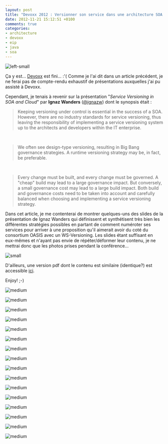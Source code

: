 ```yaml
---
layout: post
title: "Devoxx 2012 : Versionner son service dans une architecture SOA et/ou Cloud"
date: 2012-11-21 15:12:51 +0100
comments: true
categories: 
- architecture
- devoxx
- eip
- java
- soa
---
```

![left-small](http://1.bp.blogspot.com/-TdkQLPVtGoU/UKkTTw9Zn7I/AAAAAAAAAwM/kdDLDr0zwDw/s1600/devoxxLogo.png)


Ça y est... [Devoxx](http://devoxx.com/) est fini... :'(
Comme je l'ai dit dans un article précédent, je ne ferai pas de compte-rendu exhaustif de présentations auxquelles j'ai pu assisté à Devoxx.

Cependant, je tenais à revenir sur la présentation "_Service Versioning in SOA and Cloud_" par __Ignaz Wanders__ ([@ignazw](https://twitter.com/ignazw)) dont le synopsis était :
>Keeping versioning under control is essential in the success of a SOA. However, there are no industry standards for service versioning, thus leaving the responsibility of implementing a service versioning system up to the architects and developers within the IT enterprise.

<br/>

>We often see design-type versioning, resulting in Big Bang governance strategies. A runtime versioning strategy may be, in fact, be preferable.

<br/>

>Every change must be built, and every change must be governed. A "cheap" build may lead to a large governance impact. But conversely, a small governance cost may lead to a large build impact. Both build and governance costs need to be taken into account and carefully balanced when choosing and implementing a service versioning strategy.

Dans cet article, je me contenterai de montrer quelques-uns des slides de la présentation de Ignaz Wanders qui définissent et synthétisent très bien les différentes stratégies possibles en partant de comment numéroter ses services pour arriver à une proposition qu'il aimerait avoir du coté du consortium OASIS avec un WS-Versioning. Les slides étant suffisant en eux-mêmes et n'ayant pas envie de répéter/déformer leur contenu, je ne mettrai donc que les photos prises pendant la conférence...

<!-- more -->

![small](http://3.bp.blogspot.com/-jQmsfBODkbk/UKwAQe5_3hI/AAAAAAAAAyI/U2o6JrWPC0A/s1600/_IMG_20121114_183004.jpg)

D'ailleurs, une version pdf dont le contenu est similaire (identique?) est accessible [ici](http://www.servicetechsymposium.com/dl/presentations/the_service_versioning_balancing_act.pdf).

Enjoy! ;-)

![medium](http://4.bp.blogspot.com/-V3A7YsME1qc/UKv_rdwByZI/AAAAAAAAAww/dAFqcrxg9No/s1600/_IMG_20121114_180323.jpg)

![medium](http://1.bp.blogspot.com/-xbCED_gA8FI/UKv_u5wLLtI/AAAAAAAAAw4/ftroF40s15k/s1600/_IMG_20121114_180329.jpg)

![medium](http://4.bp.blogspot.com/-XgRKL4EkTAM/UKv_x_SQ17I/AAAAAAAAAxA/xFxPFfhuMvY/s1600/_IMG_20121114_180536.jpg)

![medium](http://1.bp.blogspot.com/-HVdfl4dxTkM/UKv_1JlCcsI/AAAAAAAAAxI/yc4CU7WU_64/s1600/_IMG_20121114_180815.jpg)

![medium](http://1.bp.blogspot.com/-EHMmEnybKBo/UKv_4XJenuI/AAAAAAAAAxQ/dIsguCfMjhw/s1600/_IMG_20121114_181020.jpg)

![medium](http://3.bp.blogspot.com/-Y4wEcftNOD8/UKv_8kw0TqI/AAAAAAAAAxY/w92mR9tPBoU/s1600/_IMG_20121114_181306.jpg)

![medium](http://4.bp.blogspot.com/-39pTw8YZvf0/UKv__6d0rNI/AAAAAAAAAxg/XFBaryDXQ5U/s1600/_IMG_20121114_181445.jpg)

![medium](http://1.bp.blogspot.com/-deIWO4ytlUU/UKwADCvsYGI/AAAAAAAAAxo/tWO4VBEzI6g/s1600/_IMG_20121114_182310.jpg)

![medium](http://4.bp.blogspot.com/-q8PAIg75_mU/UKwAFVcDg4I/AAAAAAAAAxw/ylFPvFhCyJM/s1600/_IMG_20121114_182732.jpg)

![medium](http://1.bp.blogspot.com/-6SCvJCOB0_A/UKwAI8wOZ1I/AAAAAAAAAx4/ffn8uhngv9A/s1600/_IMG_20121114_182754.jpg)

![medium](http://2.bp.blogspot.com/-LwnYPf2AUek/UKwAMZaiUKI/AAAAAAAAAyA/8VI-LkSn0Mg/s1600/_IMG_20121114_182903.jpg)

![medium](http://4.bp.blogspot.com/-nHjSNerL9nc/UKwAS7CkIhI/AAAAAAAAAyQ/8tXgU50Ohv0/s1600/_IMG_20121114_183054.jpg)

![medium](http://4.bp.blogspot.com/-aKBOUmyQc3g/UKwBv2ke-BI/AAAAAAAAAy4/-mtm_ERfCUk/s1600/_IMG_20121114_183135.jpg)

![medium](http://4.bp.blogspot.com/-7tcZYwkXHCY/UKwAZ-ouTlI/AAAAAAAAAyg/PqGdkqlXY_k/s1600/_IMG_20121114_183326.jpg)

![medium](http://1.bp.blogspot.com/-afWGOsx4Es4/UKwAcX7W76I/AAAAAAAAAyo/4g4lXp3N5JA/s1600/_IMG_20121114_183509.jpg)

![medium](http://3.bp.blogspot.com/-4i4O9yO_nSg/UKwAeejTZqI/AAAAAAAAAyw/9oa_EsrStMI/s1600/_IMG_20121114_183710.jpg)